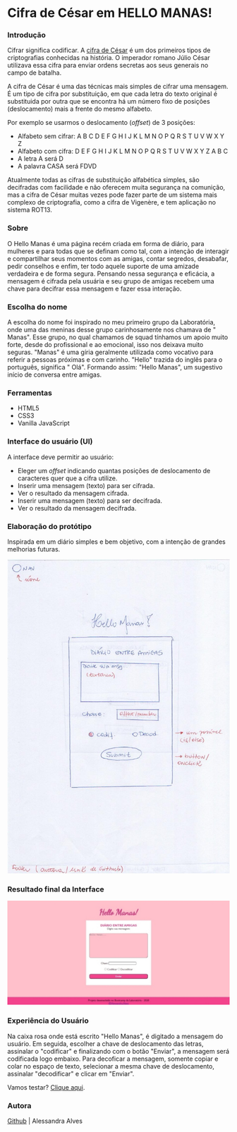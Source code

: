 # Cifra de César em HELLO MANAS!

### Introdução

Cifrar significa codificar. A [cifra de
César](https://pt.wikipedia.org/wiki/Cifra_de_C%C3%A9sar) é um dos primeiros
tipos de criptografias conhecidas na história. O imperador romano Júlio César
utilizava essa cifra para enviar ordens secretas aos seus generais no campo de
batalha.

A cifra de César é uma das técnicas mais simples de cifrar uma mensagem. É um
tipo de cifra por substituição, em que cada letra do texto original é
substituida por outra que se encontra há um número fixo de posições
(deslocamento) mais a frente do mesmo alfabeto.

Por exemplo se usarmos o deslocamento (_offset_) de 3 posições:

* Alfabeto sem cifrar: A B C D E F G H I J K L M N O P Q R S T U V W X Y Z
* Alfabeto com cifra:  D E F G H I J K L M N O P Q R S T U V W X Y Z A B C
* A letra A será D
* A palavra CASA será FDVD

Atualmente todas as cifras de substituição alfabética simples, são decifradas
com facilidade e não oferecem muita segurança na comunição, mas a cifra de César
muitas vezes pode fazer parte de um sistema mais complexo de criptografia, como
a cifra de Vigenère, e tem aplicação no sistema ROT13.

### Sobre

O Hello Manas é uma página recém criada em forma de diário, para mulheres e 
para todas que se definam como tal, com a intenção de interagir e compartilhar seus
momentos com as amigas, contar segredos, desabafar, pedir conselhos e enfim, ter todo
aquele suporte de uma amizade verdadeira e de forma segura. 
Pensando nessa segurança e eficácia, a mensagem é cifrada pela usuária e seu grupo de 
amigas recebem uma chave para decifrar essa mensagem e fazer essa interação.

### Escolha do nome 

A escolha do nome foi inspirado no meu primeiro grupo da Laboratória, onde uma das meninas 
desse grupo carinhosamente nos chamava de " Manas". Esse grupo, no qual chamamos de squad 
tínhamos um apoio muito forte, desde do profissional e ao emocional, isso nos deixava muito seguras.
"Manas" é uma gíria geralmente utilizada como vocativo para referir a pessoas próximas e com carinho.
"Hello" trazida do inglês para o português, significa " Olá". Formando assim: "Hello Manas",
um sugestivo início de conversa entre amigas.

### Ferramentas

* HTML5
* CSS3
* Vanilla JavaScript

### Interface do usuário (UI)

A interface deve permitir ao usuário:

* Eleger um _offset_ indicando quantas posições de deslocamento de caracteres
  quer que a cifra utilize.
* Inserir uma mensagem (texto) para ser cifrada.
* Ver o resultado da mensagem cifrada.
* Inserir uma mensagem (texto) para ser decifrada.
* Ver o resultado da mensagem decifrada.

### Elaboração do protótipo

Inspirada em um diário simples e bem objetivo, com a intenção de grandes melhorias futuras.

![Protótipo](src/img/prototipo.jpg)

### Resultado final da Interface

![Interface](src/img/interfaceF.jpg)

### Experiência do Usuário

Na caixa rosa onde está escrito "Hello Manas", é digitado a mensagem do usuário. Em seguida, escolher a chave de deslocamento das letras, assinalar o "codificar" e finalizando com o botão "Enviar", a mensagem será codificada logo embaixo. Para decoficar a mensagem, somente copiar e colar no espaço de texto, selecionar a mesma chave de deslocamento, assinalar "decodificar" e clicar em "Enviar".

Vamos testar? [Clique aqui](https://ale-alves.github.io/SAP005-cipher/).

### Autora

[Github](https://github.com/ale-alves) | Alessandra Alves









